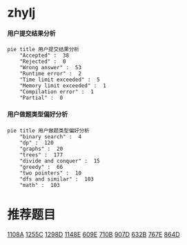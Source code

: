 # zhylj

<!-- tabs:start -->



#### **用户提交结果分析**

```mermaid
pie title 用户提交结果分析
    "Accepted" :  38
    "Rejected" :  0
    "Wrong answer" :  53
    "Runtime error" :  2
    "Time limit exceeded" :  5
    "Memory limit exceeded" :  1
    "Compilation error" :  1
    "Partial" :  0
```

#### **用户做题类型偏好分析**

```mermaid
pie title 用户做题类型偏好分析
    "binary search" :  4
    "dp" :  120
    "graphs" :  20
    "trees" :  177
    "divide and conquer" :  15
    "greedy" :  66
    "two pointers" :  10
    "dfs and similar" :  103
    "math" :  103
```



<!-- tabs:end -->
# 推荐题目
[1108A](https://codeforces.com/contest/1108/problem/A)
[1255C](https://codeforces.com/contest/1255/problem/C)
[1298D](https://codeforces.com/contest/1298/problem/D)
[1148E](https://codeforces.com/contest/1148/problem/E)
[609E](https://codeforces.com/contest/609/problem/E)
[710B](https://codeforces.com/contest/710/problem/B)
[907D](https://codeforces.com/contest/907/problem/D)
[632B](https://codeforces.com/contest/632/problem/B)
[767E](https://codeforces.com/contest/767/problem/E)
[864D](https://codeforces.com/contest/864/problem/D)
